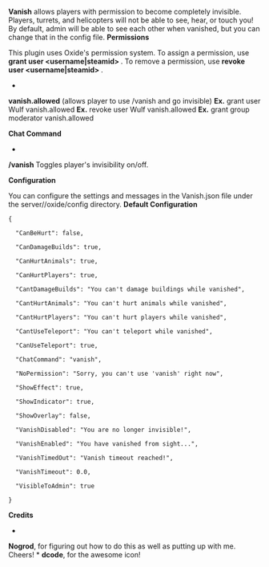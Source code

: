 **Vanish** allows players with permission to become completely invisible. Players, turrets, and helicopters will not be able to see, hear, or touch you! By default, admin will be able to see each other when vanished, but you can change that in the config file.
**Permissions**

This plugin uses Oxide's permission system. To assign a permission, use **grant user <username|steamid> <permission>**. To remove a permission, use **revoke user <username|steamid> <permission>**.


* 
**vanish.allowed** (allows player to use /vanish and go invisible)
**Ex.** grant user Wulf vanish.allowed
**Ex.** revoke user Wulf vanish.allowed
**Ex.** grant group moderator vanish.allowed


**Chat Command**


* 
**/vanish**
 Toggles player's invisibility on/off.


**Configuration**

You can configure the settings and messages in the Vanish.json file under the server/<identity>/oxide/config directory.
**Default Configuration**

````
{

  "CanBeHurt": false,

  "CanDamageBuilds": true,

  "CanHurtAnimals": true,

  "CanHurtPlayers": true,

  "CantDamageBuilds": "You can't damage buildings while vanished",

  "CantHurtAnimals": "You can't hurt animals while vanished",

  "CantHurtPlayers": "You can't hurt players while vanished",

  "CantUseTeleport": "You can't teleport while vanished",

  "CanUseTeleport": true,

  "ChatCommand": "vanish",

  "NoPermission": "Sorry, you can't use 'vanish' right now",

  "ShowEffect": true,

  "ShowIndicator": true,

  "ShowOverlay": false,

  "VanishDisabled": "You are no longer invisible!",

  "VanishEnabled": "You have vanished from sight...",

  "VanishTimedOut": "Vanish timeout reached!",

  "VanishTimeout": 0.0,

  "VisibleToAdmin": true

}
````


**Credits**


* 
**Nogrod**, for figuring out how to do this as well as putting up with me. Cheers!
* 
**dcode**, for the awesome icon!